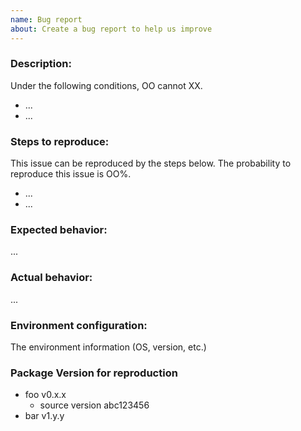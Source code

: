 ```yaml
---
name: Bug report
about: Create a bug report to help us improve
---
```


### Description:

Under the following conditions, OO cannot XX.

 * ...
 * ...

### Steps to reproduce:

This issue can be reproduced by the steps below. The probability to reproduce this issue is OO%.

 * ...
 * ...

### Expected behavior:

...

### Actual behavior:

...

### Environment configuration:

The environment information (OS, version, etc.)

### Package Version for reproduction

* foo v0.x.x
  * source version abc123456
* bar v1.y.y

